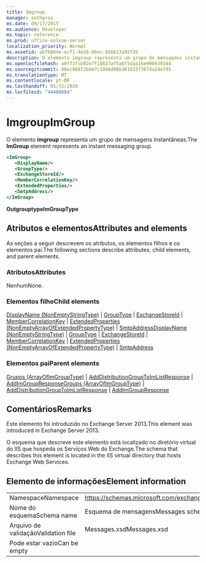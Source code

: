 ```yaml
---
title: Imgroup
manager: sethgros
ms.date: 09/17/2015
ms.audience: Developer
ms.topic: reference
ms.prod: office-online-server
localization_priority: Normal
ms.assetid: ab7b884e-ecf1-4e58-86ec-856b13a95f2b
description: O elemento imgroup representa um grupo de mensagens instantâneas.
ms.openlocfilehash: a0ff3fcb82e7f18837af5a6f5daa16e90043034d
ms.sourcegitcommit: 88ec988f2bb67c1866d06b361615f3674a24e795
ms.translationtype: MT
ms.contentlocale: pt-BR
ms.lasthandoff: 05/31/2020
ms.locfileid: "44460684"
---
```

# <a name="imgroup"></a><span data-ttu-id="47857-103">Imgroup</span><span class="sxs-lookup"><span data-stu-id="47857-103">ImGroup</span></span>

<span data-ttu-id="47857-104">O elemento **imgroup** representa um grupo de mensagens instantâneas.</span><span class="sxs-lookup"><span data-stu-id="47857-104">The **ImGroup** element represents an instant messaging group.</span></span> 
  
```XML
<ImGroup>
   <DisplayName/>
   <GroupType/>
   <ExchangeStoreId/>
   <MemberCorrelationKey/>
   <ExtendedProperties/>
   <SmtpAddress/>
</ImGroup>
```

 <span data-ttu-id="47857-105">**Outgrouptype**</span><span class="sxs-lookup"><span data-stu-id="47857-105">**ImGroupType**</span></span>
## <a name="attributes-and-elements"></a><span data-ttu-id="47857-106">Atributos e elementos</span><span class="sxs-lookup"><span data-stu-id="47857-106">Attributes and elements</span></span>

<span data-ttu-id="47857-107">As seções a seguir descrevem os atributos, os elementos filhos e os elementos pai.</span><span class="sxs-lookup"><span data-stu-id="47857-107">The following sections describe attributes, child elements, and parent elements.</span></span>
  
### <a name="attributes"></a><span data-ttu-id="47857-108">Atributos</span><span class="sxs-lookup"><span data-stu-id="47857-108">Attributes</span></span>

<span data-ttu-id="47857-109">Nenhum</span><span class="sxs-lookup"><span data-stu-id="47857-109">None.</span></span>
  
### <a name="child-elements"></a><span data-ttu-id="47857-110">Elementos filho</span><span class="sxs-lookup"><span data-stu-id="47857-110">Child elements</span></span>

<span data-ttu-id="47857-111">[DisplayName (NonEmptyStringType)](displayname-nonemptystringtype.md)  |  [GroupType](grouptype.md)  |  [ExchangeStoreId](exchangestoreid.md)  |  [MemberCorrelationKey](membercorrelationkey.md)  |  [ExtendedProperties (NonEmptyArrayOfExtendedPropertyType)](extendedproperties-nonemptyarrayofextendedpropertytype.md)  |  [SmtpAddress](smtpaddress.md)</span><span class="sxs-lookup"><span data-stu-id="47857-111">[DisplayName (NonEmptyStringType)](displayname-nonemptystringtype.md) | [GroupType](grouptype.md) | [ExchangeStoreId](exchangestoreid.md) | [MemberCorrelationKey](membercorrelationkey.md) | [ExtendedProperties (NonEmptyArrayOfExtendedPropertyType)](extendedproperties-nonemptyarrayofextendedpropertytype.md) | [SmtpAddress](smtpaddress.md)</span></span>
  
### <a name="parent-elements"></a><span data-ttu-id="47857-112">Elementos pai</span><span class="sxs-lookup"><span data-stu-id="47857-112">Parent elements</span></span>

<span data-ttu-id="47857-113">[Grupos (ArrayOfImGroupType)](groups-arrayofimgrouptype.md)  |  [AddDistributionGroupToImListResponse](adddistributiongrouptoimlistresponse.md)  |  [AddImGroupResponse](addimgroupresponse.md)</span><span class="sxs-lookup"><span data-stu-id="47857-113">[Groups (ArrayOfImGroupType)](groups-arrayofimgrouptype.md) | [AddDistributionGroupToImListResponse](adddistributiongrouptoimlistresponse.md) | [AddImGroupResponse](addimgroupresponse.md)</span></span>
  
## <a name="remarks"></a><span data-ttu-id="47857-114">Comentários</span><span class="sxs-lookup"><span data-stu-id="47857-114">Remarks</span></span>

<span data-ttu-id="47857-115">Este elemento foi introduzido no Exchange Server 2013.</span><span class="sxs-lookup"><span data-stu-id="47857-115">This element was introduced in Exchange Server 2013.</span></span>
  
<span data-ttu-id="47857-116">O esquema que descreve este elemento está localizado no diretório virtual do IIS que hospeda os Serviços Web do Exchange.</span><span class="sxs-lookup"><span data-stu-id="47857-116">The schema that describes this element is located in the IIS virtual directory that hosts Exchange Web Services.</span></span>
  
## <a name="element-information"></a><span data-ttu-id="47857-117">Elemento de informações</span><span class="sxs-lookup"><span data-stu-id="47857-117">Element information</span></span>

|||
|:-----|:-----|
|<span data-ttu-id="47857-118">Namespace</span><span class="sxs-lookup"><span data-stu-id="47857-118">Namespace</span></span>  <br/> |https://schemas.microsoft.com/exchange/services/2006/messages  <br/> |
|<span data-ttu-id="47857-119">Nome do esquema</span><span class="sxs-lookup"><span data-stu-id="47857-119">Schema name</span></span>  <br/> |<span data-ttu-id="47857-120">Esquema de mensagens</span><span class="sxs-lookup"><span data-stu-id="47857-120">Messages schema</span></span>  <br/> |
|<span data-ttu-id="47857-121">Arquivo de validação</span><span class="sxs-lookup"><span data-stu-id="47857-121">Validation file</span></span>  <br/> |<span data-ttu-id="47857-122">Messages.xsd</span><span class="sxs-lookup"><span data-stu-id="47857-122">Messages.xsd</span></span>  <br/> |
|<span data-ttu-id="47857-123">Pode estar vazio</span><span class="sxs-lookup"><span data-stu-id="47857-123">Can be empty</span></span>  <br/> ||
   

